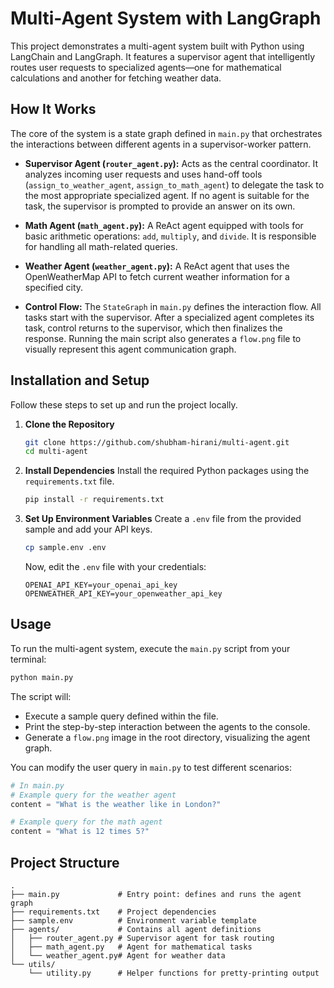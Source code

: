 # Multi-Agent System with LangGraph

This project demonstrates a multi-agent system built with Python using LangChain and LangGraph. It features a supervisor agent that intelligently routes user requests to specialized agents—one for mathematical calculations and another for fetching weather data.

## How It Works

The core of the system is a state graph defined in `main.py` that orchestrates the interactions between different agents in a supervisor-worker pattern.

*   **Supervisor Agent (`router_agent.py`):** Acts as the central coordinator. It analyzes incoming user requests and uses hand-off tools (`assign_to_weather_agent`, `assign_to_math_agent`) to delegate the task to the most appropriate specialized agent. If no agent is suitable for the task, the supervisor is prompted to provide an answer on its own.

*   **Math Agent (`math_agent.py`):** A ReAct agent equipped with tools for basic arithmetic operations: `add`, `multiply`, and `divide`. It is responsible for handling all math-related queries.

*   **Weather Agent (`weather_agent.py`):** A ReAct agent that uses the OpenWeatherMap API to fetch current weather information for a specified city.

*   **Control Flow:** The `StateGraph` in `main.py` defines the interaction flow. All tasks start with the supervisor. After a specialized agent completes its task, control returns to the supervisor, which then finalizes the response. Running the main script also generates a `flow.png` file to visually represent this agent communication graph.

## Installation and Setup

Follow these steps to set up and run the project locally.

1.  **Clone the Repository**
    ```sh
    git clone https://github.com/shubham-hirani/multi-agent.git
    cd multi-agent
    ```

2.  **Install Dependencies**
    Install the required Python packages using the `requirements.txt` file.
    ```sh
    pip install -r requirements.txt
    ```

3.  **Set Up Environment Variables**
    Create a `.env` file from the provided sample and add your API keys.
    ```sh
    cp sample.env .env
    ```
    Now, edit the `.env` file with your credentials:
    ```env
    OPENAI_API_KEY=your_openai_api_key
    OPENWEATHER_API_KEY=your_openweather_api_key
    ```

## Usage

To run the multi-agent system, execute the `main.py` script from your terminal:

```sh
python main.py
```

The script will:
*   Execute a sample query defined within the file.
*   Print the step-by-step interaction between the agents to the console.
*   Generate a `flow.png` image in the root directory, visualizing the agent graph.

You can modify the user query in `main.py` to test different scenarios:
```python
# In main.py
# Example query for the weather agent
content = "What is the weather like in London?"

# Example query for the math agent
content = "What is 12 times 5?"
```

## Project Structure

```
.
├── main.py             # Entry point: defines and runs the agent graph
├── requirements.txt    # Project dependencies
├── sample.env          # Environment variable template
├── agents/             # Contains all agent definitions
│   ├── router_agent.py # Supervisor agent for task routing
│   ├── math_agent.py   # Agent for mathematical tasks
│   └── weather_agent.py# Agent for weather data
└── utils/
    └── utility.py      # Helper functions for pretty-printing output

